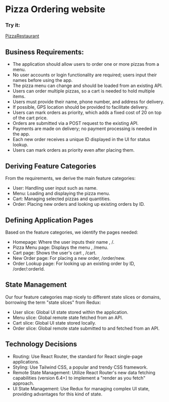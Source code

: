 # Pizza Ordering website
### Try it:
[PizzaRestaurant](https://pizza-online-restaurant.netlify.app/)

## Business Requirements:
- The application should allow users to order one or more pizzas from a menu.
- No user accounts or login functionality are required; users input their names before using the app.
- The pizza menu can change and should be loaded from an existing API.
- Users can order multiple pizzas, so a cart is needed to hold multiple items.
- Users must provide their name, phone number, and address for delivery.
- If possible, GPS location should be provided to facilitate delivery.
- Users can mark orders as priority, which adds a fixed cost of 20 on top of the cart price.
- Orders are submitted via a POST request to the existing API.
- Payments are made on delivery; no payment processing is needed in the app.
- Each new order receives a unique ID displayed in the UI for status lookup.
- Users can mark orders as priority even after placing them.

## Deriving Feature Categories
From the requirements, we derive the main feature categories:
- User: Handling user input such as name.
- Menu: Loading and displaying the pizza menu.
- Cart: Managing selected pizzas and quantities.
- Order: Placing new orders and looking up existing orders by ID.

## Defining Application Pages
Based on the feature categories, we identify the pages needed:
- Homepage: Where the user inputs their name , /.
- Pizza Menu page: Displays the menu , /menu.
- Cart page: Shows the user's cart , /cart.
- New Order page: For placing a new order,  /order/new.
- Order Lookup page: For looking up an existing order by ID, /order/:orderId.

## State Management
Our four feature categories map nicely to different state slices or domains, borrowing the term "state slices" from Redux:
- User slice: Global UI state stored within the application.
- Menu slice: Global remote state fetched from an API.
- Cart slice: Global UI state stored locally.
- Order slice: Global remote state submitted to and fetched from an API.

## Technology Decisions
- Routing: Use React Router, the standard for React single-page applications.
- Styling: Use Tailwind CSS, a popular and trendy CSS framework.
- Remote State Management: Utilize React Router's new data fetching capabilities (version 6.4+) to implement a "render as you fetch" approach.
- UI State Management: Use Redux for managing complex UI state, providing advantages for this kind of state.

